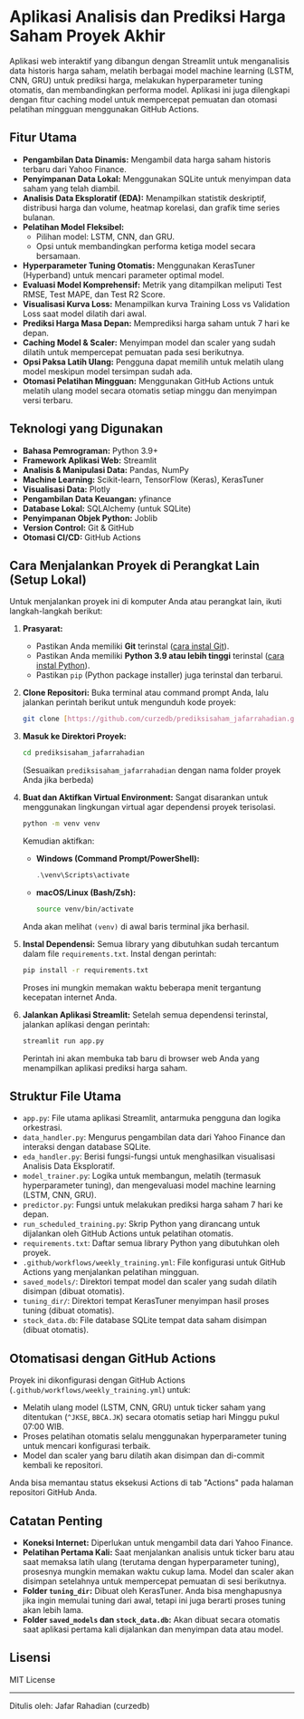 # Aplikasi Analisis dan Prediksi Harga Saham Proyek Akhir

Aplikasi web interaktif yang dibangun dengan Streamlit untuk menganalisis data historis harga saham, melatih berbagai model machine learning (LSTM, CNN, GRU) untuk prediksi harga, melakukan hyperparameter tuning otomatis, dan membandingkan performa model. Aplikasi ini juga dilengkapi dengan fitur caching model untuk mempercepat pemuatan dan otomasi pelatihan mingguan menggunakan GitHub Actions.

## Fitur Utama

* **Pengambilan Data Dinamis:** Mengambil data harga saham historis terbaru dari Yahoo Finance.
* **Penyimpanan Data Lokal:** Menggunakan SQLite untuk menyimpan data saham yang telah diambil.
* **Analisis Data Eksploratif (EDA):** Menampilkan statistik deskriptif, distribusi harga dan volume, heatmap korelasi, dan grafik time series bulanan.
* **Pelatihan Model Fleksibel:**
    * Pilihan model: LSTM, CNN, dan GRU.
    * Opsi untuk membandingkan performa ketiga model secara bersamaan.
* **Hyperparameter Tuning Otomatis:** Menggunakan KerasTuner (Hyperband) untuk mencari parameter optimal model.
* **Evaluasi Model Komprehensif:** Metrik yang ditampilkan meliputi Test RMSE, Test MAPE, dan Test R2 Score.
* **Visualisasi Kurva Loss:** Menampilkan kurva Training Loss vs Validation Loss saat model dilatih dari awal.
* **Prediksi Harga Masa Depan:** Memprediksi harga saham untuk 7 hari ke depan.
* **Caching Model & Scaler:** Menyimpan model dan scaler yang sudah dilatih untuk mempercepat pemuatan pada sesi berikutnya.
* **Opsi Paksa Latih Ulang:** Pengguna dapat memilih untuk melatih ulang model meskipun model tersimpan sudah ada.
* **Otomasi Pelatihan Mingguan:** Menggunakan GitHub Actions untuk melatih ulang model secara otomatis setiap minggu dan menyimpan versi terbaru.

## Teknologi yang Digunakan

* **Bahasa Pemrograman:** Python 3.9+
* **Framework Aplikasi Web:** Streamlit
* **Analisis & Manipulasi Data:** Pandas, NumPy
* **Machine Learning:** Scikit-learn, TensorFlow (Keras), KerasTuner
* **Visualisasi Data:** Plotly
* **Pengambilan Data Keuangan:** yfinance
* **Database Lokal:** SQLAlchemy (untuk SQLite)
* **Penyimpanan Objek Python:** Joblib
* **Version Control:** Git & GitHub
* **Otomasi CI/CD:** GitHub Actions

## Cara Menjalankan Proyek di Perangkat Lain (Setup Lokal)

Untuk menjalankan proyek ini di komputer Anda atau perangkat lain, ikuti langkah-langkah berikut:

1.  **Prasyarat:**
    * Pastikan Anda memiliki **Git** terinstal ([cara instal Git](https://git-scm.com/book/en/v2/Getting-Started-Installing-Git)).
    * Pastikan Anda memiliki **Python 3.9 atau lebih tinggi** terinstal ([cara instal Python](https://www.python.org/downloads/)).
    * Pastikan `pip` (Python package installer) juga terinstal dan terbarui.

2.  **Clone Repositori:**
    Buka terminal atau command prompt Anda, lalu jalankan perintah berikut untuk mengunduh kode proyek:
    ```bash
    git clone [https://github.com/curzedb/prediksisaham_jafarrahadian.git](https://github.com/curzedb/prediksisaham_jafarrahadian.git)
    ```

3.  **Masuk ke Direktori Proyek:**
    ```bash
    cd prediksisaham_jafarrahadian 
    ```
    (Sesuaikan `prediksisaham_jafarrahadian` dengan nama folder proyek Anda jika berbeda)

4.  **Buat dan Aktifkan Virtual Environment:**
    Sangat disarankan untuk menggunakan lingkungan virtual agar dependensi proyek terisolasi.
    ```bash
    python -m venv venv 
    ```
    Kemudian aktifkan:
    * **Windows (Command Prompt/PowerShell):**
        ```powershell
        .\venv\Scripts\activate
        ```
    * **macOS/Linux (Bash/Zsh):**
        ```bash
        source venv/bin/activate
        ```
    Anda akan melihat `(venv)` di awal baris terminal jika berhasil.

5.  **Instal Dependensi:**
    Semua library yang dibutuhkan sudah tercantum dalam file `requirements.txt`. Instal dengan perintah:
    ```bash
    pip install -r requirements.txt
    ```
    Proses ini mungkin memakan waktu beberapa menit tergantung kecepatan internet Anda.

6.  **Jalankan Aplikasi Streamlit:**
    Setelah semua dependensi terinstal, jalankan aplikasi dengan perintah:
    ```bash
    streamlit run app.py
    ```
    Perintah ini akan membuka tab baru di browser web Anda yang menampilkan aplikasi prediksi harga saham.

## Struktur File Utama

* `app.py`: File utama aplikasi Streamlit, antarmuka pengguna dan logika orkestrasi.
* `data_handler.py`: Mengurus pengambilan data dari Yahoo Finance dan interaksi dengan database SQLite.
* `eda_handler.py`: Berisi fungsi-fungsi untuk menghasilkan visualisasi Analisis Data Eksploratif.
* `model_trainer.py`: Logika untuk membangun, melatih (termasuk hyperparameter tuning), dan mengevaluasi model machine learning (LSTM, CNN, GRU).
* `predictor.py`: Fungsi untuk melakukan prediksi harga saham 7 hari ke depan.
* `run_scheduled_training.py`: Skrip Python yang dirancang untuk dijalankan oleh GitHub Actions untuk pelatihan otomatis.
* `requirements.txt`: Daftar semua library Python yang dibutuhkan oleh proyek.
* `.github/workflows/weekly_training.yml`: File konfigurasi untuk GitHub Actions yang menjalankan pelatihan mingguan.
* `saved_models/`: Direktori tempat model dan scaler yang sudah dilatih disimpan (dibuat otomatis).
* `tuning_dir/`: Direktori tempat KerasTuner menyimpan hasil proses tuning (dibuat otomatis).
* `stock_data.db`: File database SQLite tempat data saham disimpan (dibuat otomatis).

## Otomatisasi dengan GitHub Actions

Proyek ini dikonfigurasi dengan GitHub Actions (`.github/workflows/weekly_training.yml`) untuk:
* Melatih ulang model (LSTM, CNN, GRU) untuk ticker saham yang ditentukan (`^JKSE`, `BBCA.JK`) secara otomatis setiap hari Minggu pukul 07:00 WIB.
* Proses pelatihan otomatis selalu menggunakan hyperparameter tuning untuk mencari konfigurasi terbaik.
* Model dan scaler yang baru dilatih akan disimpan dan di-commit kembali ke repositori.

Anda bisa memantau status eksekusi Actions di tab "Actions" pada halaman repositori GitHub Anda.

## Catatan Penting

* **Koneksi Internet:** Diperlukan untuk mengambil data dari Yahoo Finance.
* **Pelatihan Pertama Kali:** Saat menjalankan analisis untuk ticker baru atau saat memaksa latih ulang (terutama dengan hyperparameter tuning), prosesnya mungkin memakan waktu cukup lama. Model dan scaler akan disimpan setelahnya untuk mempercepat pemuatan di sesi berikutnya.
* **Folder `tuning_dir`:** Dibuat oleh KerasTuner. Anda bisa menghapusnya jika ingin memulai tuning dari awal, tetapi ini juga berarti proses tuning akan lebih lama.
* **Folder `saved_models` dan `stock_data.db`:** Akan dibuat secara otomatis saat aplikasi pertama kali dijalankan dan menyimpan data atau model.

## Lisensi

MIT License

---
Ditulis oleh: Jafar Rahadian (curzedb)